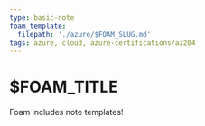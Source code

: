 ```yaml
---
type: basic-note
foam_template:
  filepath: './azure/$FOAM_SLUG.md'
tags: azure, cloud, azure-certifications/az204
---
```


# $FOAM_TITLE

Foam includes note templates!
